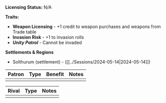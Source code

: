 **Licensing Status:** N/A

**Traits:**
* **Weapon Licensing** - +1 credit to weapon purchases and weapons from Trade table 
* **Invasion Risk** - +1 to invasion rolls 
* ***Unity Patrol*** - Cannot be invaded

**Settlements & Regions**
* Solthurum (settlement) - ([[../Sessions/2024-05-14|2024-05-14]])

| Patron | Type | Benefit | Notes |
| ------ | ---- | ------- | ----- |
|        |      |         |       |

| Rival | Type | Notes |
| ----- | ---- | ----- |
|       |      |       |

